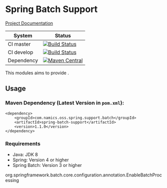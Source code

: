 # Spring Batch Support

[Project Documentation](http://namics.github.io/spring-batch-support)

System        | Status
--------------|------------------------------------------------        
CI master     | [![Build Status][travis-master]][travis-url]
CI develop    | [![Build Status][travis-develop]][travis-url]
Dependency    | [![Maven Central](https://maven-badges.herokuapp.com/maven-central/com.namics.oss.spring.support.batch/spring-batch-support/badge.svg)](https://maven-badges.herokuapp.com/maven-central/com.namics.oss.spring.support.batch/spring-batch-support)

This modules aims to provide .

## Usage

### Maven Dependency (Latest Version in `pom.xml`):

	<dependency>
		<groupId>com.namics.oss.spring.support.batch</groupId>
		<artifactId>spring-batch-support</artifactId>
		<version>1.1.0</version>
	</dependency>
	
### Requirements	

- Java: JDK 8 
- Spring: Version 4 or higher
- Spring Batch: Version 3 or higher           	 



org.springframework.batch.core.configuration.annotation.EnableBatchProcessing

[travis-master]: https://travis-ci.org/namics/spring-batch-support.svg?branch=master
[travis-develop]: https://travis-ci.org/namics/spring-batch-support.svg?branch=develop
[travis-url]: https://travis-ci.org/namics/spring-batch-support